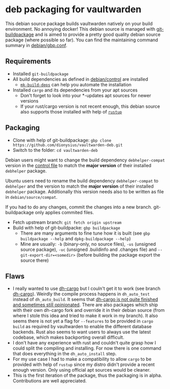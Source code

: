 # deb packaging for vaultwarden

This debian source package builds vaultwarden natively on your build environment. No annoying docker! This debian source is managed with [git-buildpackage](https://wiki.debian.org/PackagingWithGit) and is aimed to provide a pretty good quality debian source package (where possible so far). You can find the maintaining command summary in [debian/gbp.conf](debian/gbp.conf).

## Requirements

- Installed `git-buildpackage`
- All build dependencies as defined in [debian/control](debian/control) are installed
  - [`mk-build-deps`](https://manpages.debian.org/testing/devscripts/mk-build-deps.1.en.html) can help you automate the installation
- Installed `cargo` and its dependencies from your apt sources
  - Don't forget to look into your *-updates apt sources for newer versions
  - If your rust/cargo version is not recent enough, this debian source also supports those installed with help of [`rustup`](https://rustup.rs)

## Packaging

- Clone with help of git-buildpackage: `gbp clone https://github.com/dionysius/vaultwarden-deb.git`
- Switch to the folder: `cd vaultwarden-deb`

Debian users might want to change the build dependency `debhelper-compat` version in the [control file](debian/control) to match the **major version** of their installed `debhelper` package.

Ubuntu users need to rename the build dependency `debhelper-compat` to `debhelper` and the version to match the **major version** of their installed `debhelper` package. Additionally this version needs also to be written as file in `debian/source/compat`.

If you had to do any changes, commit the changes into a new branch. git-buildpackage only applies commited files.

- Fetch upstream branch: `git fetch origin upstream`
- Build with help of git-buildpacke: `gbp buildpackage`
  - There are many arguments to fine tune how it is built (see `gbp buildpackage --help` and `dpkg-buildpackage --help`)
  - Mine are usually: `-b` (binary-only, no source files), `-us` (unsigned source package), `-uc` (unsigned .buildinfo and .changes file) and `--git-export-dir=<somedir>` (before building the package export the source there)

## Flaws

- I really wanted to use [dh-cargo](https://packages.debian.org/sid/dh-cargo) but I couln't get it to work (see branch [dh-cargo](https://github.com/dionysius/vaultwarden-deb/tree/dh-cargo/)). Weirdly the compile process happens in `dh_auto_test` instead of `dh_auto_build`. It seems that [dh-cargo is not quite finished and sometimes still opinionated](https://salsa.debian.org/search?search=dh-cargo). There are also packages which ship with their own dh-cargo fork and override it in their debian source (from where I stole this idea and tried to make it work in my branch). It also seems there is not yet a flag for `--features` to be provided in `cargo build` as required by vaultwarden to enable the different database backends. Rust also seems to want users to always use the latest codebase, which makes backporting overall difficult.
- I don't have any experience with rust and couldn't quite grasp how I could split the compiling and installing. For now there is one command that does everything in the `dh_auto_install` step.
- For my use case I had to make a compatibility to allow `cargo` to be provided with help of `rustup` since my distro didn't provide a recent enough version. Only using official apt sources would be cleaner.
- This is the first iteration of the package, thus the packaging is in alpha. Contributions are well appreciated.
